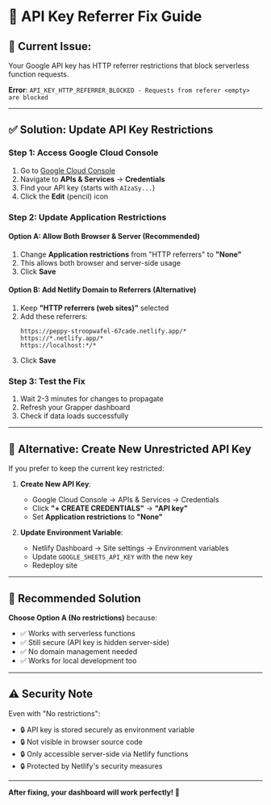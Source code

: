 # 🔧 API Key Referrer Fix Guide

## 🚨 **Current Issue:**
Your Google API key has HTTP referrer restrictions that block serverless function requests.

**Error**: `API_KEY_HTTP_REFERRER_BLOCKED - Requests from referer <empty> are blocked`

---

## ✅ **Solution: Update API Key Restrictions**

### **Step 1: Access Google Cloud Console**
1. Go to [Google Cloud Console](https://console.cloud.google.com/)
2. Navigate to **APIs & Services** → **Credentials**
3. Find your API key (starts with `AIzaSy...`)
4. Click the **Edit** (pencil) icon

### **Step 2: Update Application Restrictions**

#### **Option A: Allow Both Browser & Server (Recommended)**
1. Change **Application restrictions** from "HTTP referrers" to **"None"**
2. This allows both browser and server-side usage
3. Click **Save**

#### **Option B: Add Netlify Domain to Referrers (Alternative)**
1. Keep **"HTTP referrers (web sites)"** selected
2. Add these referrers:
   ```
   https://peppy-stroopwafel-67cade.netlify.app/*
   https://*.netlify.app/*
   https://localhost:*/*
   ```
3. Click **Save**

### **Step 3: Test the Fix**
1. Wait 2-3 minutes for changes to propagate
2. Refresh your Grapper dashboard
3. Check if data loads successfully

---

## 🔄 **Alternative: Create New Unrestricted API Key**

If you prefer to keep the current key restricted:

1. **Create New API Key**:
   - Google Cloud Console → APIs & Services → Credentials
   - Click **"+ CREATE CREDENTIALS"** → **"API key"**
   - Set **Application restrictions** to **"None"**

2. **Update Environment Variable**:
   - Netlify Dashboard → Site settings → Environment variables
   - Update `GOOGLE_SHEETS_API_KEY` with the new key
   - Redeploy site

---

## 🎯 **Recommended Solution**

**Choose Option A (No restrictions)** because:
- ✅ Works with serverless functions
- ✅ Still secure (API key is hidden server-side)
- ✅ No domain management needed
- ✅ Works for local development too

---

## ⚠️ **Security Note**

Even with "No restrictions":
- 🔒 API key is stored securely as environment variable
- 🔒 Not visible in browser source code
- 🔒 Only accessible server-side via Netlify functions
- 🔒 Protected by Netlify's security measures

---

**After fixing, your dashboard will work perfectly! 🚀** 